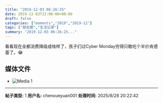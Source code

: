 ```yaml
---
title: "2019-12-03 06:26:25"
date: 2019-12-03T12:00:00+08:00
draft: false
categories: ["moments","2019","2019-12"]
tags: ["朋友圈","生活记录"]
summary: "2019-12-03 06:26:25..."
---
```


看看现在全都消费降级成啥样了，孩子们过Cyber Monday穷得只敢吃个半价肯德基了。😂

## 媒体文件

- ![Media 1](/Moments/photos/2019-12-03/201912030626250.jpg)

---

**帖子类型:** 1
**用户名:** chenxueyuan001
**处理时间:** 2025/8/28 20:22:42